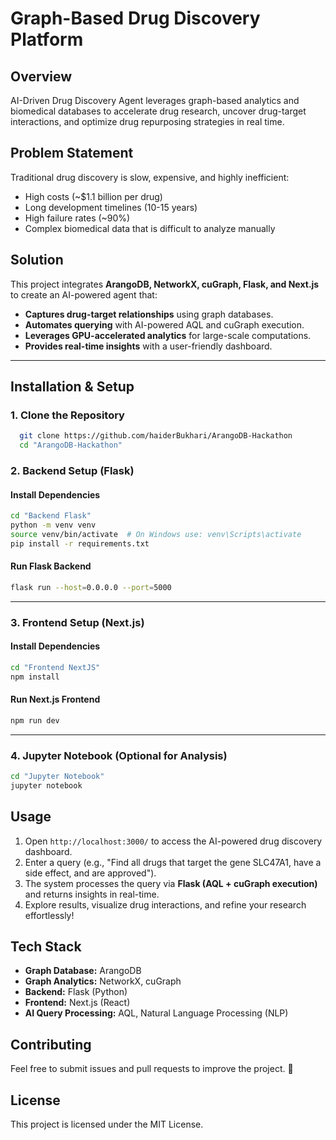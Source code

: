 # **Graph-Based Drug Discovery Platform**

## **Overview**
AI-Driven Drug Discovery Agent leverages graph-based analytics and biomedical databases to accelerate drug research, uncover drug-target interactions, and optimize drug repurposing strategies in real time.

## **Problem Statement**
Traditional drug discovery is slow, expensive, and highly inefficient:
- High costs (~$1.1 billion per drug)
- Long development timelines (10-15 years)
- High failure rates (~90%)
- Complex biomedical data that is difficult to analyze manually

## **Solution**
This project integrates **ArangoDB, NetworkX, cuGraph, Flask, and Next.js** to create an AI-powered agent that:
- **Captures drug-target relationships** using graph databases.
- **Automates querying** with AI-powered AQL and cuGraph execution.
- **Leverages GPU-accelerated analytics** for large-scale computations.
- **Provides real-time insights** with a user-friendly dashboard.

---
## **Installation & Setup**

### **1. Clone the Repository**
```bash
  git clone https://github.com/haiderBukhari/ArangoDB-Hackathon
  cd "ArangoDB-Hackathon"
```

### **2. Backend Setup (Flask)**
#### **Install Dependencies**
```bash
cd "Backend Flask"
python -m venv venv
source venv/bin/activate  # On Windows use: venv\Scripts\activate
pip install -r requirements.txt
```

#### **Run Flask Backend**
```bash
flask run --host=0.0.0.0 --port=5000
```

---
### **3. Frontend Setup (Next.js)**
#### **Install Dependencies**
```bash
cd "Frontend NextJS"
npm install
```

#### **Run Next.js Frontend**
```bash
npm run dev
```

---
### **4. Jupyter Notebook (Optional for Analysis)**
```bash
cd "Jupyter Notebook"
jupyter notebook
```

## **Usage**
1. Open `http://localhost:3000/` to access the AI-powered drug discovery dashboard.
2. Enter a query (e.g., "Find all drugs that target the gene SLC47A1, have a side effect, and are approved").
3. The system processes the query via **Flask (AQL + cuGraph execution)** and returns insights in real-time.
4. Explore results, visualize drug interactions, and refine your research effortlessly!

## **Tech Stack**
- **Graph Database:** ArangoDB
- **Graph Analytics:** NetworkX, cuGraph
- **Backend:** Flask (Python)
- **Frontend:** Next.js (React)
- **AI Query Processing:** AQL, Natural Language Processing (NLP)

## **Contributing**
Feel free to submit issues and pull requests to improve the project. 🚀

## **License**
This project is licensed under the MIT License.
